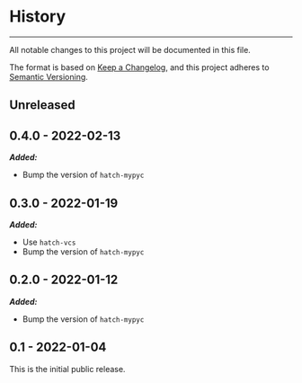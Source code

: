 # History

-----

All notable changes to this project will be documented in this file.

The format is based on [Keep a Changelog](https://keepachangelog.com/en/1.0.0/), and this project adheres to [Semantic Versioning](https://semver.org/spec/v2.0.0.html).

## Unreleased

## 0.4.0 - 2022-02-13

***Added:***

- Bump the version of `hatch-mypyc`

## 0.3.0 - 2022-01-19

***Added:***

- Use `hatch-vcs`
- Bump the version of `hatch-mypyc`

## 0.2.0 - 2022-01-12

***Added:***

- Bump the version of `hatch-mypyc`

## 0.1 - 2022-01-04

This is the initial public release.
